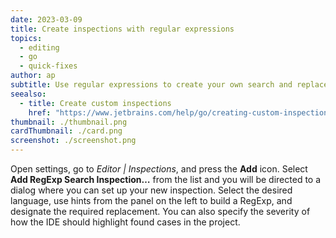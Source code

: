 ```yaml
---
date: 2023-03-09
title: Create inspections with regular expressions
topics:
  - editing
  - go
  - quick-fixes
author: ap
subtitle: Use regular expressions to create your own search and replace inspections
seealso:
  - title: Create custom inspections
    href: "https://www.jetbrains.com/help/go/creating-custom-inspections.html"
thumbnail: ./thumbnail.png
cardThumbnail: ./card.png
screenshot: ./screenshot.png
---
```


Open settings, go to _Editor | Inspections_, and press the **Add** icon. Select **Add RegExp Search Inspection…** from the list and you will be directed to a dialog where you can set up your new inspection. Select the desired language, use hints from the panel on the left to build a RegExp, and designate the required replacement. You can also specify the severity of how the IDE should highlight found cases in the project.
